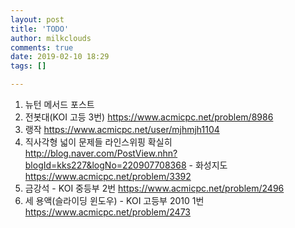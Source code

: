 ```yaml
---
layout: post
title: 'TODO'
author: milkclouds
comments: true
date: 2019-02-10 18:29
tags: []

---
```

  
1. 뉴턴 메서드 포스트  
2. 전봇대(KOI 고등 3번) https://www.acmicpc.net/problem/8986   
3. 랭작 https://www.acmicpc.net/user/mjhmjh1104  
4. 직사각형 넓이 문제들 라인스위핑 확실히 http://blog.naver.com/PostView.nhn?blogId=kks227&logNo=220907708368 - 화성지도 https://www.acmicpc.net/problem/3392  
5. 금강석 - KOI 중등부 2번 https://www.acmicpc.net/problem/2496  
6. 세 용액(슬라이딩 윈도우) - KOI 고등부 2010 1번 https://www.acmicpc.net/problem/2473

